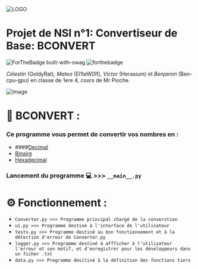 ![LOGO](https://www.mediafire.com/file_premium/mnbpyuf9raqtih7/image-removebg-preview_%25283%2529.png/file)

# Projet de NSI n°1: Convertiseur de Base: BCONVERT

![ForTheBadge built-with-swag](http://ForTheBadge.com/images/badges/built-with-swag.svg)
![forthebadge](https://forthebadge.com/images/badges/made-with-python.svg)

*Célestin* (GoldyRat), *Mateo* (El1teW0lf), *Victor* (Herasium) et *Benjamin* (Ben-cpu-gpu) en classe de 1ere 4, cours de Mr Pioche.

![Image](https://www.mediafire.com/file_premium/0pqfo96tqq1twgv/image.png/file)
# 🧮 BCONVERT :
### Ce programme vous permet de convertir vos nombres en :
* ####[Decimal](https://fr.wikipedia.org/wiki/Entier_naturel)
* [Binaire](https://fr.wikipedia.org/wiki/Binaire)
* [Hexadecimal](https://fr.wikipedia.org/wiki/Syst%C3%A8me_hexad%C3%A9cimal)

### Lancement du programme 💻 >>> ```__main__.py```

# ⚙️ Fonctionnement :

* ```Converter.py >>> Programme principal chargé de la converstion ```
* ```ui.py >>> Programme destiné à l'interface de l'utilisateur ```
* ```tests.py >>> Programme destiné au bon fonctionnement et à la détection d'erreur de Converter.py ```
* ```logger.py >>> Programme destiné à affficher à l'utilisateur l'erreur et son motif, et d'enregistrer pour les développeurs dans un ficher .txt ```
* ```data.py >>> Programme desitiné à la définition des fonctions tiers```
